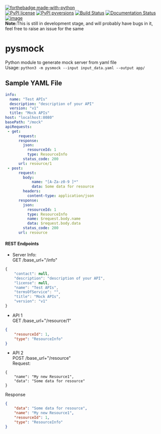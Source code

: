 [![forthebadge made-with-python](http://ForTheBadge.com/images/badges/made-with-python.svg)](https://www.python.org/)<br>
[![PyPI license](https://img.shields.io/pypi/l/ansicolortags.svg)](https://pypi.python.org/pypi/ansicolortags/)
[![PyPI pyversions](https://img.shields.io/badge/python-3.6%7C3.7%7C3.8%7C3.9-blue)]()
[![Build Status](https://travis-ci.org/pysmock/pysmock-codegen.svg?branch=master)](https://travis-ci.org/pysmock/pysmock-codegen)
[![Documentation Status](https://readthedocs.org/projects/pysmock-codegen/badge/?version=latest)](https://pysmock-codegen.readthedocs.io/en/latest/?badge=latest)
[![image](https://drive.google.com/uc?export=view&id=1S4HmfB7d9t7by9_15ucfyZXz_F84UcwR)](https://drive.google.com/file/d/1S4HmfB7d9t7by9_15ucfyZXz_F84UcwR/view)
<br><b>Note:</b>This is still in development stage, and will probably have bugs in it, feel free to raise an issue for the same
# pysmock
Python module to generate mock server from yaml file<br>
Usage: `python3 -m pysmock --input input_data.yaml --output app/`<br>
## Sample YAML File

```yaml
info:
  name: "Test APIs"
  description: "description of your API"
  version: "v1"
  title: "Mock APIs"
host: "localhost:8080"
basePath: "/mock"
apiRequests:
 - get:
      request:
      response:
        json:
          resourceId: 1
          type: ResourceInfo
        status_code: 200
      url: resource/1
 - post:
      request:
        body:
            name: "[A-Za-z0-9 ]*"
            data: Some data for resource
        headers:
          content-type: application/json
      response:
        json:
          resourceId: 1
          type: ResourceInfo
          name: $request.body.name
          data: $request.body.data
        status_code: 200
      url: resource
```
#### REST Endpoints
* Server Info:<br>
GET /base_url+"/info"

```javascript
{
    "contact": null,
    "description": "description of your API",
    "license": null,
    "name": "Test APIs",
    "termsOfService": "",
    "title": "Mock APIs",
    "version": "v1"
}
```
* API 1<br>
GET /base_url+"/resource/1"
```json
{
    "resourceId": 1,
    "type": "ResourceInfo"
}
```
* API 2<br>
POST /base_url+"/resource"<br>
Request:
```
{
    "name": "My new Resource1",
    "data": "Some data for resource"
}
```
Response
```json
{
    "data": "Some data for resource",
    "name": "My new Resource1",
    "resourceId": 1,
    "type": "ResourceInfo"
}
```
